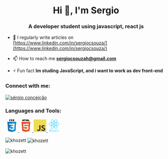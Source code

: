 <h1 align="center">Hi 👋, I'm Sergio</h1>
<h3 align="center">A developer student using javascript, react js</h3>

- 📝 I regularly write articles on [https://www.linkedin.com/in/sergiocsouza/](https://www.linkedin.com/in/sergiocsouza/)

- 📫 How to reach me **sergiocsouzah@gmail.com**

- ⚡ Fun fact **Im studing JavaScript, and i want to work as dev front-end**

<h3 align="left">Connect with me:</h3>
<p align="left">
<a href="https://linkedin.com/in/sérgio conceição" target="blank"><img align="center" src="https://raw.githubusercontent.com/rahuldkjain/github-profile-readme-generator/master/src/images/icons/Social/linked-in-alt.svg" alt="sérgio conceição" height="30" width="40" /></a>
</p>

<h3 align="left">Languages and Tools:</h3>
<p align="left"> <a href="https://www.w3schools.com/css/" target="_blank" rel="noreferrer"> <img src="https://raw.githubusercontent.com/devicons/devicon/master/icons/css3/css3-original-wordmark.svg" alt="css3" width="40" height="40"/> </a> <a href="https://www.w3.org/html/" target="_blank" rel="noreferrer"> <img src="https://raw.githubusercontent.com/devicons/devicon/master/icons/html5/html5-original-wordmark.svg" alt="html5" width="40" height="40"/> </a> <a href="https://developer.mozilla.org/en-US/docs/Web/JavaScript" target="_blank" rel="noreferrer"> <img src="https://raw.githubusercontent.com/devicons/devicon/master/icons/javascript/javascript-original.svg" alt="javascript" width="40" height="40"/> </a> <a href="https://reactjs.org/" target="_blank" rel="noreferrer"> <img src="https://raw.githubusercontent.com/devicons/devicon/master/icons/react/react-original-wordmark.svg" alt="react" width="40" height="40"/> </a> </p>

<p><img align="left" src="https://github-readme-stats.vercel.app/api/top-langs?username=khozett&show_icons=true&locale=en&layout=compact" alt="khozett" /></p>

<p>&nbsp;<img align="center" src="https://github-readme-stats.vercel.app/api?username=khozett&show_icons=true&locale=en" alt="khozett" /></p>

<p><img align="center" src="https://github-readme-streak-stats.herokuapp.com/?user=khozett&" alt="khozett" /></p>
